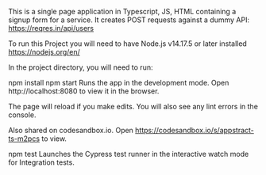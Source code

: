 This is a single page application in Typescript, JS, HTML containing a signup form for a service. It creates POST requests against a dummy API: https://reqres.in/api/users

To run this Project you will need to have Node.js v14.17.5 or later installed https://nodejs.org/en/

In the project directory, you will need to run:

npm install npm start Runs the app in the development mode. Open http://localhost:8080 to view it in the browser.

The page will reload if you make edits. You will also see any lint errors in the console.

Also shared on codesandbox.io. Open https://codesandbox.io/s/appstract-ts-m2pcs to view.

npm test Launches the Cypress test runner in the interactive watch mode for Integration tests.
